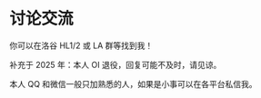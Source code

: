 # 讨论交流

你可以在洛谷 HL1/2 或 LA 群等找到我！

补充于 2025 年：本人 OI 退役，回复可能不及时，请见谅。

本人 QQ 和微信一般只加熟悉的人，如果是小事可以在各平台私信我。
